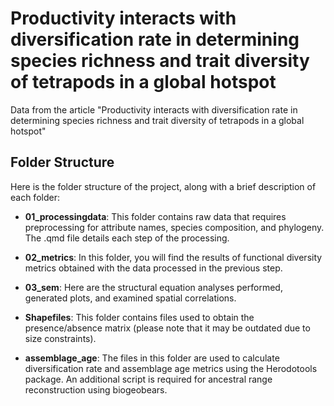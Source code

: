 # Productivity interacts with diversification rate in determining species richness and trait diversity of tetrapods in a global hotspot
Data from the article "Productivity interacts with diversification rate in determining species richness and trait diversity of tetrapods in a global hotspot"

## Folder Structure

Here is the folder structure of the project, along with a brief description of each folder:

- **01_processingdata**: This folder contains raw data that requires preprocessing for attribute names, species composition, and phylogeny. The .qmd file details each step of the processing.

- **02_metrics**: In this folder, you will find the results of functional diversity metrics obtained with the data processed in the previous step.

- **03_sem**: Here are the structural equation analyses performed, generated plots, and examined spatial correlations.

- **Shapefiles**: This folder contains files used to obtain the presence/absence matrix (please note that it may be outdated due to size constraints).

- **assemblage_age**: The files in this folder are used to calculate diversification rate and assemblage age metrics using the Herodotools package. An additional script is required for ancestral range reconstruction using biogeobears.

